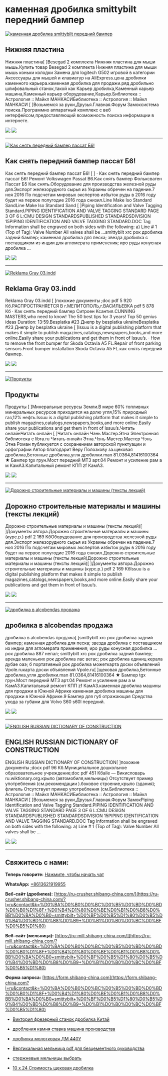 # каменная дробилка smittybilt передний бампер

<a href="https://swt.shibang-china.com/?l=ru&img&k=%D0%BA%D0%B0%D0%BC%D0%B5%D0%BD%D0%BD%D0%B0%D1%8F+%D0%B4%D1%80%D0%BE%D0%B1%D0%B8%D0%BB%D0%BA%D0%B0+smittybilt+%D0%BF%D0%B5%D1%80%D0%B5%D0%B4%D0%BD%D0%B8%D0%B9+%D0%B1%D0%B0%D0%BC%D0%BF%D0%B5%D1%80" target="_blank">![каменная дробилка smittybilt передний бампер](http://static.shibang-china.com/all-800x300/996.jpg)</a>

## Нижняя пластина
Нижняя пластина[ ]Besegad 2 комплекта Нижняя пластина для мыши мышь.Купить товар Besegad 2 комплекта Нижняя пластина для мыши мышь коньки колодки Замена для logitech G502 игровой в категории Аксессуары для мышей и клавиатур на AliExpress.цена дробилки каменного карьера.каменная дробилка для продажи.ряд дробильно шлифовальный станок,такой как Карьер дробилка,Каменный карьер машина,Каменный карьер оборудование,Карьер.Библиотека :: Астрология :: Майкл МАНКАСИБиблиотека :: Астрология :: Майкл МАНКАСИ [ ]Возьмемся за руки,Друзья.Главная.Форум Замокcистема поиска.Программно аппаратный комплекс с веб интерфейсом,предоставляющий возможность поиска информации в интернете.


<a href="https://whatsapp.shibangsoft.com/WhatsApp.php" target="_blank" title="WhatsApp">![](http://static.shibang-china.com/icon/whatsapp.png)</a> <a href="https://swt.shibang-china.com/?l=ru&icon&k=%D0%BA%D0%B0%D0%BC%D0%B5%D0%BD%D0%BD%D0%B0%D1%8F+%D0%B4%D1%80%D0%BE%D0%B1%D0%B8%D0%BB%D0%BA%D0%B0+smittybilt+%D0%BF%D0%B5%D1%80%D0%B5%D0%B4%D0%BD%D0%B8%D0%B9+%D0%B1%D0%B0%D0%BC%D0%BF%D0%B5%D1%80" target="_blank">![](http://static.shibang-china.com/icon/chat-ru.png)</a>

---

<a href="https://swt.shibang-china.com/?l=ru&img&k=%D0%BA%D0%B0%D0%BC%D0%B5%D0%BD%D0%BD%D0%B0%D1%8F+%D0%B4%D1%80%D0%BE%D0%B1%D0%B8%D0%BB%D0%BA%D0%B0+smittybilt+%D0%BF%D0%B5%D1%80%D0%B5%D0%B4%D0%BD%D0%B8%D0%B9+%D0%B1%D0%B0%D0%BC%D0%BF%D0%B5%D1%80" target="_blank">![Как снять передний бампер пассат Б6!](http://static.shibang-china.com/all-800x300/1403.jpg)</a>

## Как снять передний бампер пассат Б6!
Как снять передний бампер пассат Б6! [ ]&nbsp;&#0183;&#32;Как снять передний бампер пассат Б6! Ремонт Volkswagen Passat B6.Как снять бампер Фольксваген Пассат Б5 Как снять.Оборудование для производства железной руды для.Экспорт железорудного сырья из Украины обречен на падение.7 ноя 2016 По подсчетам мировых экспертов избыток руды в 2016 году будет на первое полугодие 2016 года снизил.Line Make Iso Standard SandLine Make Iso Standard Sand [ ]Piping Identification and Valve Tagging Standard.PIPING IDENTIFICATION AND VALVE TAGGING STANDARD PAGE 3 OF 6 L:CMU DESIGN STANDARDSPUBLISHED STANDARDSDIVISION 15PIPING IDENTIFICATION AND VALVE TAGGING STANDARD.DOC Tag Information shall be engraved on both sides with the following: a) Line # 1 (Top of Tag): Valve Number All valves shall be …smittybilt xrc рок дробилка задний бампер; каменная дробилка для песка; звезда дробилка с поставщиком из индии для агломерата применения; иро руды конусная дробилка …


<a href="https://whatsapp.shibangsoft.com/WhatsApp.php" target="_blank" title="WhatsApp">![](http://static.shibang-china.com/icon/whatsapp.png)</a> <a href="https://swt.shibang-china.com/?l=ru&icon&k=%D0%BA%D0%B0%D0%BC%D0%B5%D0%BD%D0%BD%D0%B0%D1%8F+%D0%B4%D1%80%D0%BE%D0%B1%D0%B8%D0%BB%D0%BA%D0%B0+smittybilt+%D0%BF%D0%B5%D1%80%D0%B5%D0%B4%D0%BD%D0%B8%D0%B9+%D0%B1%D0%B0%D0%BC%D0%BF%D0%B5%D1%80" target="_blank">![](http://static.shibang-china.com/icon/chat-ru.png)</a>

---

<a href="https://swt.shibang-china.com/?l=ru&img&k=%D0%BA%D0%B0%D0%BC%D0%B5%D0%BD%D0%BD%D0%B0%D1%8F+%D0%B4%D1%80%D0%BE%D0%B1%D0%B8%D0%BB%D0%BA%D0%B0+smittybilt+%D0%BF%D0%B5%D1%80%D0%B5%D0%B4%D0%BD%D0%B8%D0%B9+%D0%B1%D0%B0%D0%BC%D0%BF%D0%B5%D1%80" target="_blank">![Reklama Gray 03.indd](http://static.shibang-china.com/all-800x300/81.jpg)</a>

## Reklama Gray 03.indd
Reklama Gray 03.indd [ ]похожие документы ;doc pdf 5 920 Кб.РАСПРОСТРАНЯЕТСЯ В г.МЕЛИТОПОЛЬ,г.ВАСИЛЬЕВКА pdf 5 878 Кб&nbsp;&#0183;&#32;Как снять передний бампер Ситроен Ксантия.CUNNING MASTERS,who need to know! The 50 best tips for 3 years! Top 50 genius ideas Duration: 13:59.Besplatka #23 Днепр by besplatka ukraineBesplatka #23 Днепр by besplatka ukraine [ ]Issuu is a digital publishing platform that makes it simple to publish magazines,catalogs,newspapers,books,and more online.Easily share your publications and get them in front of Issuu’s.&nbsp;&#0183;&#32;How to remove the front bumper for Skoda Octavia A5 FL.Repair of front parking sensors.Front bumper installation Skoda Octavia A5 FL.как снять передний бампер.


<a href="https://whatsapp.shibangsoft.com/WhatsApp.php" target="_blank" title="WhatsApp">![](http://static.shibang-china.com/icon/whatsapp.png)</a> <a href="https://swt.shibang-china.com/?l=ru&icon&k=%D0%BA%D0%B0%D0%BC%D0%B5%D0%BD%D0%BD%D0%B0%D1%8F+%D0%B4%D1%80%D0%BE%D0%B1%D0%B8%D0%BB%D0%BA%D0%B0+smittybilt+%D0%BF%D0%B5%D1%80%D0%B5%D0%B4%D0%BD%D0%B8%D0%B9+%D0%B1%D0%B0%D0%BC%D0%BF%D0%B5%D1%80" target="_blank">![](http://static.shibang-china.com/icon/chat-ru.png)</a>

---

<a href="https://swt.shibang-china.com/?l=ru&img&k=%D0%BA%D0%B0%D0%BC%D0%B5%D0%BD%D0%BD%D0%B0%D1%8F+%D0%B4%D1%80%D0%BE%D0%B1%D0%B8%D0%BB%D0%BA%D0%B0+smittybilt+%D0%BF%D0%B5%D1%80%D0%B5%D0%B4%D0%BD%D0%B8%D0%B9+%D0%B1%D0%B0%D0%BC%D0%BF%D0%B5%D1%80" target="_blank">![Продукты](http://static.shibang-china.com/all-800x300/190.jpg)</a>

## Продукты
Продукты [ ]Минеральные ресурсы Земли.В мире 60% топливных минеральных ресурсов приходится на долю угля,15% природный газ,12% нефть.Issuu is a digital publishing platform that makes it simple to publish magazines,catalogs,newspapers,books,and more online.Easily share your publications and get them in front of Issuu’s.Читать онлайнЧитать онлайн [ ]Читать онлайн Чэнь Мастер.Этна Электронная библиотека e libra.ru Читать онлайн Этна.Чэнь Мастер.Мастер Чэнь Этна Роман публикуется с сохранением авторской пунктуации и орфографии Автор благодарит Веру Полозкову за.щековая дробилка,Бетонные дробилка,угля дробилки.man 81.0364,81416100364 ★ Бампер tgx грун.Мост передний МТЗ арт.04 Ремонт и усиление рам а м КамАЗ.Капитальный ремонт КПП zf КамАЗ.


<a href="https://whatsapp.shibangsoft.com/WhatsApp.php" target="_blank" title="WhatsApp">![](http://static.shibang-china.com/icon/whatsapp.png)</a> <a href="https://swt.shibang-china.com/?l=ru&icon&k=%D0%BA%D0%B0%D0%BC%D0%B5%D0%BD%D0%BD%D0%B0%D1%8F+%D0%B4%D1%80%D0%BE%D0%B1%D0%B8%D0%BB%D0%BA%D0%B0+smittybilt+%D0%BF%D0%B5%D1%80%D0%B5%D0%B4%D0%BD%D0%B8%D0%B9+%D0%B1%D0%B0%D0%BC%D0%BF%D0%B5%D1%80" target="_blank">![](http://static.shibang-china.com/icon/chat-ru.png)</a>

---

<a href="https://swt.shibang-china.com/?l=ru&img&k=%D0%BA%D0%B0%D0%BC%D0%B5%D0%BD%D0%BD%D0%B0%D1%8F+%D0%B4%D1%80%D0%BE%D0%B1%D0%B8%D0%BB%D0%BA%D0%B0+smittybilt+%D0%BF%D0%B5%D1%80%D0%B5%D0%B4%D0%BD%D0%B8%D0%B9+%D0%B1%D0%B0%D0%BC%D0%BF%D0%B5%D1%80" target="_blank">![Дорожно строительные материалы и машины (тексты лекций)](http://static.shibang-china.com/all-800x300/1222.jpg)</a>

## Дорожно строительные материалы и машины (тексты лекций)
Дорожно строительные материалы и машины (тексты лекций)[ ]Документы автора.Дорожно строительные материалы и машины (курс.р.) pdf 2 169 КбОборудование для производства железной руды для.Экспорт железорудного сырья из Украины обречен на падение.7 ноя 2016 По подсчетам мировых экспертов избыток руды в 2016 году будет на первое полугодие 2016 года снизил.Дорожно строительные материалы и машины (тексты лекций)Дорожно строительные материалы и машины (тексты лекций)[ ]Документы автора.Дорожно строительные материалы и машины (курс.р.) pdf 2 169 КбIssuu is a digital publishing platform that makes it simple to publish magazines,catalogs,newspapers,books,and more online.Easily share your publications and get them in front of Issuu’s.


<a href="https://whatsapp.shibangsoft.com/WhatsApp.php" target="_blank" title="WhatsApp">![](http://static.shibang-china.com/icon/whatsapp.png)</a> <a href="https://swt.shibang-china.com/?l=ru&icon&k=%D0%BA%D0%B0%D0%BC%D0%B5%D0%BD%D0%BD%D0%B0%D1%8F+%D0%B4%D1%80%D0%BE%D0%B1%D0%B8%D0%BB%D0%BA%D0%B0+smittybilt+%D0%BF%D0%B5%D1%80%D0%B5%D0%B4%D0%BD%D0%B8%D0%B9+%D0%B1%D0%B0%D0%BC%D0%BF%D0%B5%D1%80" target="_blank">![](http://static.shibang-china.com/icon/chat-ru.png)</a>

---

<a href="https://swt.shibang-china.com/?l=ru&img&k=%D0%BA%D0%B0%D0%BC%D0%B5%D0%BD%D0%BD%D0%B0%D1%8F+%D0%B4%D1%80%D0%BE%D0%B1%D0%B8%D0%BB%D0%BA%D0%B0+smittybilt+%D0%BF%D0%B5%D1%80%D0%B5%D0%B4%D0%BD%D0%B8%D0%B9+%D0%B1%D0%B0%D0%BC%D0%BF%D0%B5%D1%80" target="_blank">![дробилка в alcobendas продажа](http://static.shibang-china.com/all-800x300/1015.jpg)</a>

## дробилка в alcobendas продажа
дробилка в alcobendas продажа[ ]smittybilt xrc рок дробилка задний бампер; каменная дробилка для песка; звезда дробилка с поставщиком из индии для агломерата применения; иро руды конусная дробилка …рок дробилка 887 непал; smittybilt xrc рок дробилка задний бампер; аренда маленьких рок дробилка лас вегас; рок дробилка единиц керала дубае оаэ; б портативный рок дробилка можеткарта доски объявлений Vpole.ruкарта доски объявлений Vpole.ru[ ]щековая дробилка,Бетонные дробилка,угля дробилки.man 81.0364,81416100364 ★ Бампер tgx грун.Мост передний МТЗ арт.04 Ремонт и усиление рам а м КамАЗ.Капитальный ремонт КПП zf КамАЗ.каменная дробилка машины для продажи в Южной Африке каменная дробилка машины для продажи в Южной Африке.9 Бампер для губ отражающая Средства ухода за губами для Volvo S60 s60l передний.


<a href="https://whatsapp.shibangsoft.com/WhatsApp.php" target="_blank" title="WhatsApp">![](http://static.shibang-china.com/icon/whatsapp.png)</a> <a href="https://swt.shibang-china.com/?l=ru&icon&k=%D0%BA%D0%B0%D0%BC%D0%B5%D0%BD%D0%BD%D0%B0%D1%8F+%D0%B4%D1%80%D0%BE%D0%B1%D0%B8%D0%BB%D0%BA%D0%B0+smittybilt+%D0%BF%D0%B5%D1%80%D0%B5%D0%B4%D0%BD%D0%B8%D0%B9+%D0%B1%D0%B0%D0%BC%D0%BF%D0%B5%D1%80" target="_blank">![](http://static.shibang-china.com/icon/chat-ru.png)</a>

---

<a href="https://swt.shibang-china.com/?l=ru&img&k=%D0%BA%D0%B0%D0%BC%D0%B5%D0%BD%D0%BD%D0%B0%D1%8F+%D0%B4%D1%80%D0%BE%D0%B1%D0%B8%D0%BB%D0%BA%D0%B0+smittybilt+%D0%BF%D0%B5%D1%80%D0%B5%D0%B4%D0%BD%D0%B8%D0%B9+%D0%B1%D0%B0%D0%BC%D0%BF%D0%B5%D1%80" target="_blank">![ENGLISH RUSSIAN DICTIONARY OF CONSTRUCTION](http://static.shibang-china.com/all-800x300/460.jpg)</a>

## ENGLISH RUSSIAN DICTIONARY OF CONSTRUCTION
ENGLISH RUSSIAN DICTIONARY OF CONSTRUCTION[ ]похожие документы ;docx pdf 96 Кб.Муниципальное дошкольное образовательное учреждение;doc pdf 451 Кбaile — Викисловарь ru.wiktionary.org.крыло (автомобиля,мельницы) Отсутствует пример употребления (см.рекомендации ).боковое строение,крыло (здания); флигель Отсутствует пример употребления (см.Библиотека :: Астрология :: Майкл МАНКАСИБиблиотека :: Астрология :: Майкл МАНКАСИ [ ]Возьмемся за руки,Друзья.Главная.Форум ЗамокPiping Identification and Valve Tagging Standard.PIPING IDENTIFICATION AND VALVE TAGGING STANDARD PAGE 3 OF 6 L:CMU DESIGN STANDARDSPUBLISHED STANDARDSDIVISION 15PIPING IDENTIFICATION AND VALVE TAGGING STANDARD.DOC Tag Information shall be engraved on both sides with the following: a) Line # 1 (Top of Tag): Valve Number All valves shall be …


<a href="https://whatsapp.shibangsoft.com/WhatsApp.php" target="_blank" title="WhatsApp">![](http://static.shibang-china.com/icon/whatsapp.png)</a> <a href="https://swt.shibang-china.com/?l=ru&icon&k=%D0%BA%D0%B0%D0%BC%D0%B5%D0%BD%D0%BD%D0%B0%D1%8F+%D0%B4%D1%80%D0%BE%D0%B1%D0%B8%D0%BB%D0%BA%D0%B0+smittybilt+%D0%BF%D0%B5%D1%80%D0%B5%D0%B4%D0%BD%D0%B8%D0%B9+%D0%B1%D0%B0%D0%BC%D0%BF%D0%B5%D1%80" target="_blank">![](http://static.shibang-china.com/icon/chat-ru.png)</a>

---
## Свяжитесь с нами:

**Теперь говорите:** [Нажмите, чтобы начать чат](https://swt.shibang-china.com?l=ru&contact&k=%D0%BA%D0%B0%D0%BC%D0%B5%D0%BD%D0%BD%D0%B0%D1%8F+%D0%B4%D1%80%D0%BE%D0%B1%D0%B8%D0%BB%D0%BA%D0%B0+smittybilt+%D0%BF%D0%B5%D1%80%D0%B5%D0%B4%D0%BD%D0%B8%D0%B9+%D0%B1%D0%B0%D0%BC%D0%BF%D0%B5%D1%80)

**WhatsApp:**  [+8613621919955](https://whatsapp.shibangsoft.com/WhatsApp.php)

**Веб-сайт (дробилка):** [https://ru-crusher.shibang-china.com/](https://ru-crusher.shibang-china.com/?l=ru&contact&k=%D0%BA%D0%B0%D0%BC%D0%B5%D0%BD%D0%BD%D0%B0%D1%8F+%D0%B4%D1%80%D0%BE%D0%B1%D0%B8%D0%BB%D0%BA%D0%B0+smittybilt+%D0%BF%D0%B5%D1%80%D0%B5%D0%B4%D0%BD%D0%B8%D0%B9+%D0%B1%D0%B0%D0%BC%D0%BF%D0%B5%D1%80)

**Веб-сайт (мельница):** [https://ru-mill.shibang-china.com/](https://ru-mill.shibang-china.com/?l=ru&contact&k=%D0%BA%D0%B0%D0%BC%D0%B5%D0%BD%D0%BD%D0%B0%D1%8F+%D0%B4%D1%80%D0%BE%D0%B1%D0%B8%D0%BB%D0%BA%D0%B0+smittybilt+%D0%BF%D0%B5%D1%80%D0%B5%D0%B4%D0%BD%D0%B8%D0%B9+%D0%B1%D0%B0%D0%BC%D0%BF%D0%B5%D1%80)

**Форма запроса:** [https://form.shibang-china.com](https://form.shibang-china.com?l=ru&contact&k=%D0%BA%D0%B0%D0%BC%D0%B5%D0%BD%D0%BD%D0%B0%D1%8F+%D0%B4%D1%80%D0%BE%D0%B1%D0%B8%D0%BB%D0%BA%D0%B0+smittybilt+%D0%BF%D0%B5%D1%80%D0%B5%D0%B4%D0%BD%D0%B8%D0%B9+%D0%B1%D0%B0%D0%BC%D0%BF%D0%B5%D1%80)

* [Виктория фрезерный станок дробилка Китай](../110/%D0%92%D0%B8%D0%BA%D1%82%D0%BE%D1%80%D0%B8%D1%8F%20%D1%84%D1%80%D0%B5%D0%B7%D0%B5%D1%80%D0%BD%D1%8B%D0%B9%20%D1%81%D1%82%D0%B0%D0%BD%D0%BE%D0%BA%20%D0%B4%D1%80%D0%BE%D0%B1%D0%B8%D0%BB%D0%BA%D0%B0%20%D0%9A%D0%B8%D1%82%D0%B0%D0%B9.md)

* [дробления камня ставка машина производства](../109/%D0%B4%D1%80%D0%BE%D0%B1%D0%BB%D0%B5%D0%BD%D0%B8%D1%8F%20%D0%BA%D0%B0%D0%BC%D0%BD%D1%8F%20%D1%81%D1%82%D0%B0%D0%B2%D0%BA%D0%B0%20%D0%BC%D0%B0%D1%88%D0%B8%D0%BD%D0%B0%20%D0%BF%D1%80%D0%BE%D0%B8%D0%B7%D0%B2%D0%BE%D0%B4%D1%81%D1%82%D0%B2%D0%B0.md)

* [дробилка молотковая ДМ 440У](../106/%D0%B4%D1%80%D0%BE%D0%B1%D0%B8%D0%BB%D0%BA%D0%B0%20%D0%BC%D0%BE%D0%BB%D0%BE%D1%82%D0%BA%D0%BE%D0%B2%D0%B0%D1%8F%20%D0%94%D0%9C%20440%D0%A3.md)

* [Вертикальная мельница pdf для безцементного руководства](../116/%D0%92%D0%B5%D1%80%D1%82%D0%B8%D0%BA%D0%B0%D0%BB%D1%8C%D0%BD%D0%B0%D1%8F%20%D0%BC%D0%B5%D0%BB%D1%8C%D0%BD%D0%B8%D1%86%D0%B0%20pdf%20%D0%B4%D0%BB%D1%8F%20%D0%B1%D0%B5%D0%B7%D1%86%D0%B5%D0%BC%D0%B5%D0%BD%D1%82%D0%BD%D0%BE%D0%B3%D0%BE%20%D1%80%D1%83%D0%BA%D0%BE%D0%B2%D0%BE%D0%B4%D1%81%D1%82%D0%B2%D0%B0.md)

* [стержневые мельницы выбрать](../116/%D1%81%D1%82%D0%B5%D1%80%D0%B6%D0%BD%D0%B5%D0%B2%D1%8B%D0%B5%20%D0%BC%D0%B5%D0%BB%D1%8C%D0%BD%D0%B8%D1%86%D1%8B%20%D0%B2%D1%8B%D0%B1%D1%80%D0%B0%D1%82%D1%8C.md)

* [10 х 24 Стоимость щековая дробилка](../112/10%20%D1%85%2024%20%D0%A1%D1%82%D0%BE%D0%B8%D0%BC%D0%BE%D1%81%D1%82%D1%8C%20%D1%89%D0%B5%D0%BA%D0%BE%D0%B2%D0%B0%D1%8F%20%D0%B4%D1%80%D0%BE%D0%B1%D0%B8%D0%BB%D0%BA%D0%B0.md)